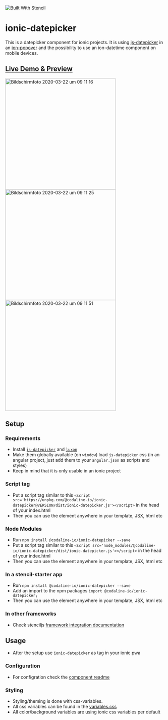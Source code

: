 ![Built With Stencil](https://img.shields.io/badge/-Built%20With%20Stencil-16161d.svg?logo=data%3Aimage%2Fsvg%2Bxml%3Bbase64%2CPD94bWwgdmVyc2lvbj0iMS4wIiBlbmNvZGluZz0idXRmLTgiPz4KPCEtLSBHZW5lcmF0b3I6IEFkb2JlIElsbHVzdHJhdG9yIDE5LjIuMSwgU1ZHIEV4cG9ydCBQbHVnLUluIC4gU1ZHIFZlcnNpb246IDYuMDAgQnVpbGQgMCkgIC0tPgo8c3ZnIHZlcnNpb249IjEuMSIgaWQ9IkxheWVyXzEiIHhtbG5zPSJodHRwOi8vd3d3LnczLm9yZy8yMDAwL3N2ZyIgeG1sbnM6eGxpbms9Imh0dHA6Ly93d3cudzMub3JnLzE5OTkveGxpbmsiIHg9IjBweCIgeT0iMHB4IgoJIHZpZXdCb3g9IjAgMCA1MTIgNTEyIiBzdHlsZT0iZW5hYmxlLWJhY2tncm91bmQ6bmV3IDAgMCA1MTIgNTEyOyIgeG1sOnNwYWNlPSJwcmVzZXJ2ZSI%2BCjxzdHlsZSB0eXBlPSJ0ZXh0L2NzcyI%2BCgkuc3Qwe2ZpbGw6I0ZGRkZGRjt9Cjwvc3R5bGU%2BCjxwYXRoIGNsYXNzPSJzdDAiIGQ9Ik00MjQuNywzNzMuOWMwLDM3LjYtNTUuMSw2OC42LTkyLjcsNjguNkgxODAuNGMtMzcuOSwwLTkyLjctMzAuNy05Mi43LTY4LjZ2LTMuNmgzMzYuOVYzNzMuOXoiLz4KPHBhdGggY2xhc3M9InN0MCIgZD0iTTQyNC43LDI5Mi4xSDE4MC40Yy0zNy42LDAtOTIuNy0zMS05Mi43LTY4LjZ2LTMuNkgzMzJjMzcuNiwwLDkyLjcsMzEsOTIuNyw2OC42VjI5Mi4xeiIvPgo8cGF0aCBjbGFzcz0ic3QwIiBkPSJNNDI0LjcsMTQxLjdIODcuN3YtMy42YzAtMzcuNiw1NC44LTY4LjYsOTIuNy02OC42SDMzMmMzNy45LDAsOTIuNywzMC43LDkyLjcsNjguNlYxNDEuN3oiLz4KPC9zdmc%2BCg%3D%3D&colorA=16161d&style=flat-square)

# ionic-datepicker

This is a datepicker component for ionic projects. It is using [js-datepicker](https://www.npmjs.com/package/js-datepicker) in an [ion-popover](https://ionicframework.com/docs/api/popover) and the possibility to use an ion-datetime component on mobile devices.

## [Live Demo & Preview](https://codaline-io.github.io/ionic-datepicker)

<img width="350" alt="Bildschirmfoto 2020-03-22 um 09 11 16" src="https://user-images.githubusercontent.com/2264672/77245288-c0a34b80-6c1d-11ea-8d12-0fb7a011809b.png">
<img width="350" alt="Bildschirmfoto 2020-03-22 um 09 11 25" src="https://user-images.githubusercontent.com/2264672/77245292-c4cf6900-6c1d-11ea-92cf-0024652a7ee5.png">
<img width="350" alt="Bildschirmfoto 2020-03-22 um 09 11 51" src="https://user-images.githubusercontent.com/2264672/77245343-34455880-6c1e-11ea-86cd-9d854452d101.png">

## Setup

### Requirements

- Install [`js-datepicker`](https://www.npmjs.com/package/js-datepicker) and [`luxon`](https://www.npmjs.com/package/luxon)
- Make them globally available (on `window`) load `js-datepicker` css (in an angular project, just add them to your `angular.json` as scripts and styles)
- Keep in mind that it is only usable in an ionic project

### Script tag

- Put a script tag similar to this `<script src='https://unpkg.com/@codaline-io/ionic-datepicker@VERSION/dist/ionic-datepicker.js'></script>` in the head of your index.html
- Then you can use the element anywhere in your template, JSX, html etc

### Node Modules
- Run `npm install @codaline-io/ionic-datepicker --save`
- Put a script tag similar to this `<script src='node_modules/@codaline-io/ionic-datepicker/dist/ionic-datepicker.js'></script>` in the head of your index.html
- Then you can use the element anywhere in your template, JSX, html etc

### In a stencil-starter app
- Run `npm install @codaline-io/ionic-datepicker --save`
- Add an import to the npm packages `import @codaline-io/ionic-datepicker;`
- Then you can use the element anywhere in your template, JSX, html etc

### In other frameworks

- Check stenciljs [framework integration documentation](https://stenciljs.com/docs/overview)

## Usage

- After the setup use `ionic-datepicker` as tag in your ionic pwa

### Configuration

- For configration check the [component readme](https://github.com/codaline-io/ionic-datepicker/blob/master/src/components/ionic-datepicker/readme.md)

### Styling

- Styling/theming is done with css-variables.
- All css variables can be found in the [variables.css](https://github.com/codaline-io/ionic-datepicker/blob/master/src/components/variables.css)
- All color/background variables are using ionic css variables per default
